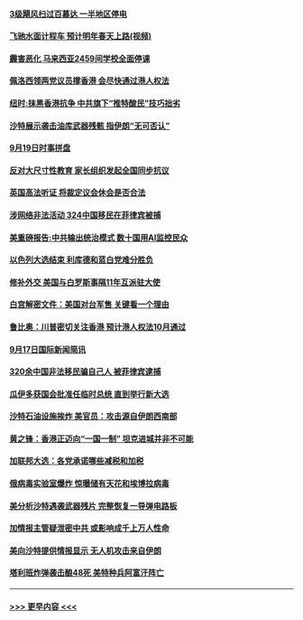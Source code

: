#### [3级飓风扫过百慕达 一半地区停电](../pages/prog202/a102667861.md?t=09190722) 
#### [飞驰水面计程车 预计明年春天上路(视频)](../pages/prog202/a102667801.md?t=09190722) 
#### [霾害恶化 马来西亚2459间学校全面停课](../pages/prog202/a102667789.md?t=09190722) 
#### [佩洛西领两党议员撑香港 会尽快通过港人权法](../pages/prog202/a102667777.md?t=09190722) 
#### [纽时:抹黑香港抗争 中共旗下“推特酸民”技巧拙劣](../pages/prog202/a102667666.md?t=09190722) 
#### [沙特展示袭击油库武器残骸 指伊朗“无可否认”](../pages/prog202/a102667583.md?t=09190722) 
#### [9月19日时事拼盘](../pages/prog202/a102667605.md?t=09190722) 
#### [反对大尺寸性教育 家长组织发起全国同步抗议](../pages/prog202/a102667582.md?t=09190722) 
#### [英国高法听证 将裁定议会休会是否合法](../pages/prog202/a102667455.md?t=09190722) 
#### [涉网络非法活动 324中国移民在菲律宾被捕](../pages/prog202/a102667360.md?t=09190722) 
#### [美重磅报告:中共输出统治模式 数十国用AI监控民众](../pages/prog202/a102667378.md?t=09190722) 
#### [以色列大选结束 利库德和蓝白党难分胜负](../pages/prog202/a102667373.md?t=09190722) 
#### [修补外交 美国与白罗斯事隔11年互派驻大使](../pages/prog202/a102667251.md?t=09190722) 
#### [白宫解密文件：美国对台军售 关键看一个理由](../pages/prog202/a102667257.md?t=09190722) 
#### [鲁比奥：川普密切关注香港 预计港人权法10月通过](../pages/prog202/a102667198.md?t=09190722) 
#### [9月17日国际新闻简讯](../pages/prog202/a102667237.md?t=09190722) 
#### [320余中国非法移民骗自己人 被菲律宾逮捕](../pages/prog202/a102667231.md?t=09190722) 
#### [瓜伊多获国会批准任临时总统 直到举行新大选](../pages/prog202/a102667129.md?t=09190722) 
#### [沙特石油设施挨炸 美官员：攻击源自伊朗西南部](../pages/prog202/a102667116.md?t=09190722) 
#### [黄之锋：香港正迈向“一国一制” 坦克进城并非不可能](../pages/prog202/a102667074.md?t=09190722) 
#### [加联邦大选：各党承诺哪些减税和加税](../pages/prog202/a102667021.md?t=09190722) 
#### [俄病毒实验室爆炸 惊曝储有天花和埃博拉病毒](../pages/prog202/a102667005.md?t=09190722) 
#### [美分析沙特遇袭武器残片 完整恢复一导弹电路板](../pages/prog202/a102666995.md?t=09190722) 
#### [加情报主管疑泄密中共 或影响成千上万人性命](../pages/prog202/a102666881.md?t=09190722) 
#### [美向沙特提供情报显示 无人机攻击来自伊朗](../pages/prog202/a102666971.md?t=09190722) 
#### [塔利班炸弹袭击酿48死 美特种兵阿富汗阵亡](../pages/prog202/a102666819.md?t=09190722) 

----
#### [ >>> 更早内容 <<< ](../indexes/prog202-earlier.md)
